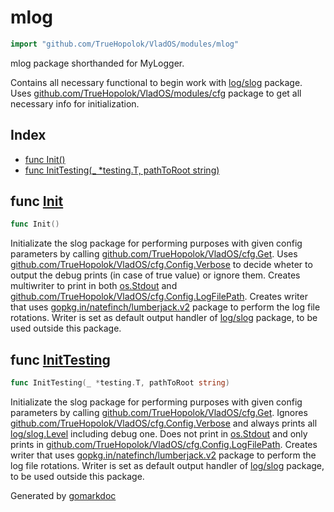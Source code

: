 <!-- Code generated by gomarkdoc. DO NOT EDIT -->

# mlog

```go
import "github.com/TrueHopolok/VladOS/modules/mlog"
```

mlog package shorthanded for MyLogger.

Contains all necessary functional to begin work with [log/slog](<https://pkg.go.dev/log/slog/>) package. Uses [github.com/TrueHopolok/VladOS/modules/cfg](<https://pkg.go.dev/github.com/TrueHopolok/VladOS/modules/cfg/>) package to get all necessary info for initialization.

## Index

- [func Init\(\)](<#Init>)
- [func InitTesting\(\_ \*testing.T, pathToRoot string\)](<#InitTesting>)


<a name="Init"></a>
## func [Init](<https://github.com/TrueHopolok/VladOS/blob/main/modules/mlog/mlog.go#L26>)

```go
func Init()
```

Initializate the slog package for performing purposes with given config parameters by calling [github.com/TrueHopolok/VladOS/cfg.Get](<https://pkg.go.dev/github.com/TrueHopolok/VladOS/cfg/#Get>). Uses [github.com/TrueHopolok/VladOS/cfg.Config.Verbose](<https://pkg.go.dev/github.com/TrueHopolok/VladOS/cfg/#Config.Verbose>) to decide wheter to output the debug prints \(in case of true value\) or ignore them. Creates multiwriter to print in both [os.Stdout](<https://pkg.go.dev/os/#Stdout>) and [github.com/TrueHopolok/VladOS/cfg.Config.LogFilePath](<https://pkg.go.dev/github.com/TrueHopolok/VladOS/cfg/#Config.LogFilePath>). Creates writer that uses [gopkg.in/natefinch/lumberjack.v2](<https://pkg.go.dev/gopkg.in/natefinch/lumberjack.v2/>) package to perform the log file rotations. Writer is set as default output handler of [log/slog](<https://pkg.go.dev/log/slog/>) package, to be used outside this package.

<a name="InitTesting"></a>
## func [InitTesting](<https://github.com/TrueHopolok/VladOS/blob/main/modules/mlog/mlog.go#L52>)

```go
func InitTesting(_ *testing.T, pathToRoot string)
```

Initializate the slog package for performing purposes with given config parameters by calling [github.com/TrueHopolok/VladOS/cfg.Get](<https://pkg.go.dev/github.com/TrueHopolok/VladOS/cfg/#Get>). Ignores [github.com/TrueHopolok/VladOS/cfg.Config.Verbose](<https://pkg.go.dev/github.com/TrueHopolok/VladOS/cfg/#Config.Verbose>) and always prints all [log/slog.Level](<https://pkg.go.dev/log/slog/#Level>) including debug one. Does not print in [os.Stdout](<https://pkg.go.dev/os/#Stdout>) and only prints in [github.com/TrueHopolok/VladOS/cfg.Config.LogFilePath](<https://pkg.go.dev/github.com/TrueHopolok/VladOS/cfg/#Config.LogFilePath>). Creates writer that uses [gopkg.in/natefinch/lumberjack.v2](<https://pkg.go.dev/gopkg.in/natefinch/lumberjack.v2/>) package to perform the log file rotations. Writer is set as default output handler of [log/slog](<https://pkg.go.dev/log/slog/>) package, to be used outside this package.

Generated by [gomarkdoc](<https://github.com/princjef/gomarkdoc>)
